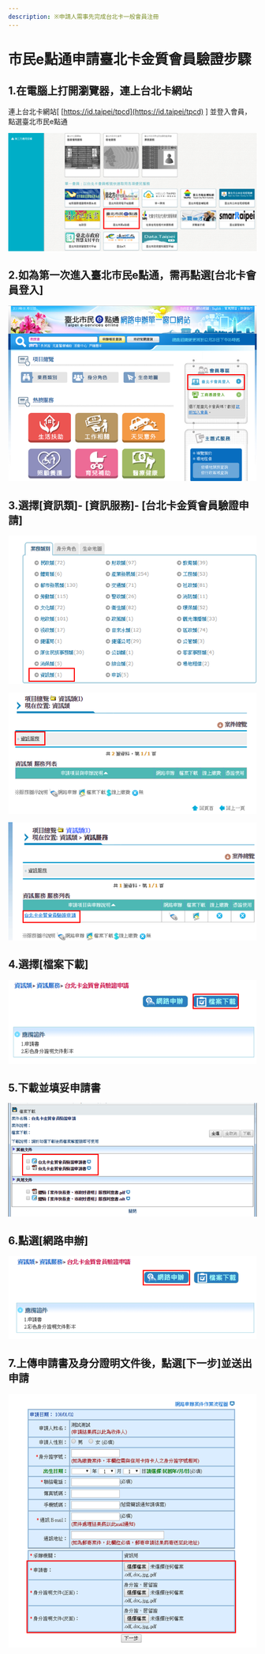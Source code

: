 ```yaml
---
description: ※申請人需事先完成台北卡一般會員注冊
---
```


# 市民e點通申請臺北卡金質會員驗證步驟

## 1.在電腦上打開瀏覽器，連上台北卡網站

連上台北卡網站\[   [https://id.taipei/tpcd](https://id.taipei/tpcd)   \]    並登入會員， 點選臺北市民e點通

![](.gitbook/assets/1.png)



## 2.如為第一次進入臺北市民e點通，需再點選\[台北卡會員登入\]

![](.gitbook/assets/2.png)

## 3.選擇\[資訊類\]- \[資訊服務\]- \[台北卡金質會員驗證申請\]

![](.gitbook/assets/3.png)

![](.gitbook/assets/4.png)

![](.gitbook/assets/5.png)

## 4.選擇\[檔案下載\]

![](.gitbook/assets/6.png)

## 5.下載並填妥申請書

![](.gitbook/assets/7.png)

## 6.點選\[網路申辦\]

![](.gitbook/assets/8.png)

## 7.上傳申請書及身分證明文件後，點選\[下一步\]並送出申請

![](.gitbook/assets/9.png)

